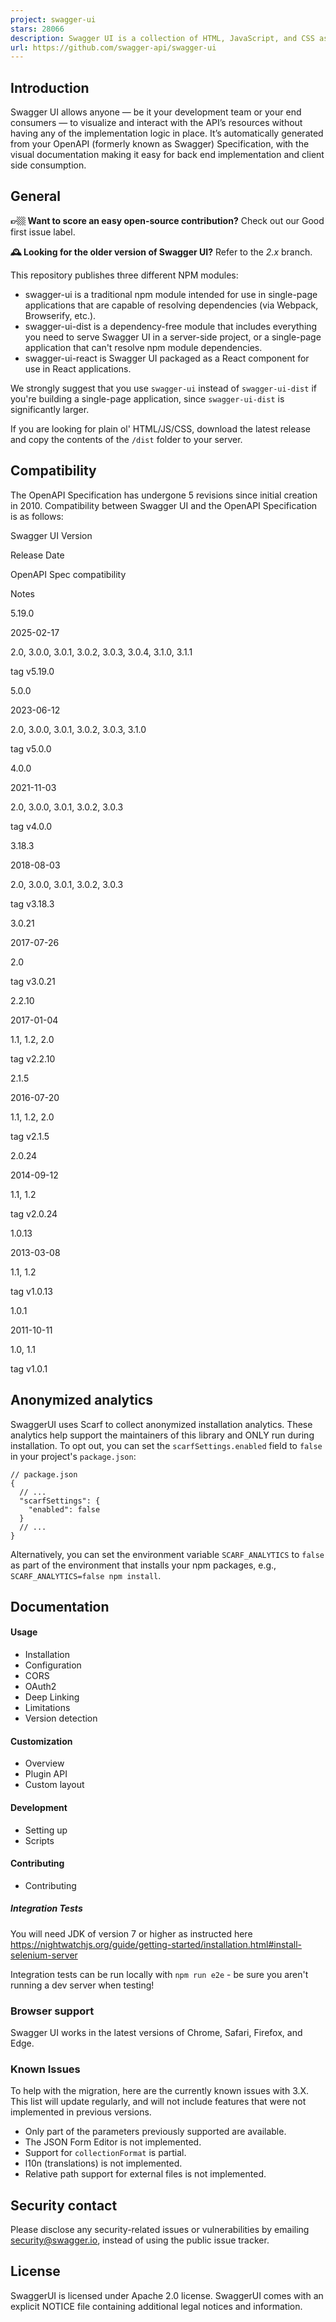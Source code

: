 ```yaml
---
project: swagger-ui
stars: 28066
description: Swagger UI is a collection of HTML, JavaScript, and CSS assets that dynamically generate beautiful documentation from a Swagger-compliant API.
url: https://github.com/swagger-api/swagger-ui
---
```


Introduction
------------

Swagger UI allows anyone — be it your development team or your end consumers — to visualize and interact with the API’s resources without having any of the implementation logic in place. It’s automatically generated from your OpenAPI (formerly known as Swagger) Specification, with the visual documentation making it easy for back end implementation and client side consumption.

General
-------

**👉🏼 Want to score an easy open-source contribution?** Check out our Good first issue label.

**🕰️ Looking for the older version of Swagger UI?** Refer to the _2.x_ branch.

This repository publishes three different NPM modules:

-   swagger-ui is a traditional npm module intended for use in single-page applications that are capable of resolving dependencies (via Webpack, Browserify, etc.).
-   swagger-ui-dist is a dependency-free module that includes everything you need to serve Swagger UI in a server-side project, or a single-page application that can't resolve npm module dependencies.
-   swagger-ui-react is Swagger UI packaged as a React component for use in React applications.

We strongly suggest that you use `swagger-ui` instead of `swagger-ui-dist` if you're building a single-page application, since `swagger-ui-dist` is significantly larger.

If you are looking for plain ol' HTML/JS/CSS, download the latest release and copy the contents of the `/dist` folder to your server.

Compatibility
-------------

The OpenAPI Specification has undergone 5 revisions since initial creation in 2010. Compatibility between Swagger UI and the OpenAPI Specification is as follows:

Swagger UI Version

Release Date

OpenAPI Spec compatibility

Notes

5.19.0

2025-02-17

2.0, 3.0.0, 3.0.1, 3.0.2, 3.0.3, 3.0.4, 3.1.0, 3.1.1

tag v5.19.0

5.0.0

2023-06-12

2.0, 3.0.0, 3.0.1, 3.0.2, 3.0.3, 3.1.0

tag v5.0.0

4.0.0

2021-11-03

2.0, 3.0.0, 3.0.1, 3.0.2, 3.0.3

tag v4.0.0

3.18.3

2018-08-03

2.0, 3.0.0, 3.0.1, 3.0.2, 3.0.3

tag v3.18.3

3.0.21

2017-07-26

2.0

tag v3.0.21

2.2.10

2017-01-04

1.1, 1.2, 2.0

tag v2.2.10

2.1.5

2016-07-20

1.1, 1.2, 2.0

tag v2.1.5

2.0.24

2014-09-12

1.1, 1.2

tag v2.0.24

1.0.13

2013-03-08

1.1, 1.2

tag v1.0.13

1.0.1

2011-10-11

1.0, 1.1

tag v1.0.1

Anonymized analytics
--------------------

SwaggerUI uses Scarf to collect anonymized installation analytics. These analytics help support the maintainers of this library and ONLY run during installation. To opt out, you can set the `scarfSettings.enabled` field to `false` in your project's `package.json`:

```
// package.json
{
  // ...
  "scarfSettings": {
    "enabled": false
  }
  // ...
}
```

Alternatively, you can set the environment variable `SCARF_ANALYTICS` to `false` as part of the environment that installs your npm packages, e.g., `SCARF_ANALYTICS=false npm install`.

Documentation
-------------

#### Usage

-   Installation
-   Configuration
-   CORS
-   OAuth2
-   Deep Linking
-   Limitations
-   Version detection

#### Customization

-   Overview
-   Plugin API
-   Custom layout

#### Development

-   Setting up
-   Scripts

#### Contributing

-   Contributing

##### Integration Tests

You will need JDK of version 7 or higher as instructed here https://nightwatchjs.org/guide/getting-started/installation.html#install-selenium-server

Integration tests can be run locally with `npm run e2e` - be sure you aren't running a dev server when testing!

### Browser support

Swagger UI works in the latest versions of Chrome, Safari, Firefox, and Edge.

### Known Issues

To help with the migration, here are the currently known issues with 3.X. This list will update regularly, and will not include features that were not implemented in previous versions.

-   Only part of the parameters previously supported are available.
-   The JSON Form Editor is not implemented.
-   Support for `collectionFormat` is partial.
-   l10n (translations) is not implemented.
-   Relative path support for external files is not implemented.

Security contact
----------------

Please disclose any security-related issues or vulnerabilities by emailing security@swagger.io, instead of using the public issue tracker.

License
-------

SwaggerUI is licensed under Apache 2.0 license. SwaggerUI comes with an explicit NOTICE file containing additional legal notices and information.
